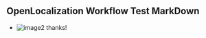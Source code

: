 ## OpenLocalization Workflow Test MarkDown
* ![image2](.\259f2c2d-ca24-4867-b3f6-6c1eedf8fffa.png) 
thanks!